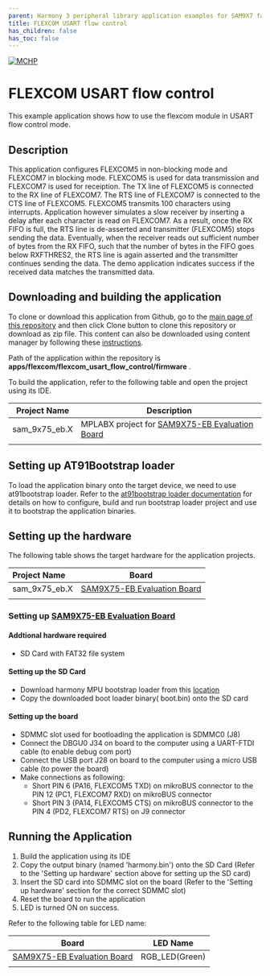 ```yaml
---
parent: Harmony 3 peripheral library application examples for SAM9X7 family
title: FLEXCOM USART flow control 
has_children: false
has_toc: false
---
```


[![MCHP](https://www.microchip.com/ResourcePackages/Microchip/assets/dist/images/logo.png)](https://www.microchip.com)

# FLEXCOM USART flow control

This example application shows how to use the flexcom module in USART flow control mode.

## Description

This application configures FLEXCOM5 in non-blocking mode and FLEXCOM7 in blocking mode. FLEXCOM5 is used for data transmission and FLEXCOM7 is used for receiption. The TX line of FLEXCOM5 is connected to the RX line of FLEXCOM7. The RTS line of FLEXCOM7 is connected to the CTS line of FLEXCOM5. FLEXCOM5 transmits 100 characters using interrupts. Application however simulates a slow receiver by inserting a delay after each character is read on FLEXCOM7. As a result, once the RX FIFO is full, the RTS line is de-asserted and transmitter (FLEXCOM5) stops sending the data. Eventually, when the receiver reads out sufficient number of bytes from the RX FIFO, such that the
number of bytes in the FIFO goes below RXFTHRES2, the RTS line is again asserted and the transmitter continues sending the data. The demo application indicates success if the received data matches the transmitted data.

## Downloading and building the application

To clone or download this application from Github, go to the [main page of this repository](https://github.com/Microchip-MPLAB-Harmony/csp_apps_sam_9x7) and then click Clone button to clone this repository or download as zip file.
This content can also be downloaded using content manager by following these [instructions](https://github.com/Microchip-MPLAB-Harmony/contentmanager/wiki).

Path of the application within the repository is **apps/flexcom/flexcom_usart_flow_control/firmware** .

To build the application, refer to the following table and open the project using its IDE.

| Project Name      | Description                                    |
| ----------------- | ---------------------------------------------- |
| sam_9x75_eb.X | MPLABX project for [SAM9X75-EB Evaluation Board]() |
|||

## Setting up AT91Bootstrap loader

To load the application binary onto the target device, we need to use at91bootstrap loader. Refer to the [at91bootstrap loader documentation](../../docs/readme_bootstrap.md) for details on how to configure, build and run bootstrap loader project and use it to bootstrap the application binaries.

## Setting up the hardware

The following table shows the target hardware for the application projects.

| Project Name| Board|
|:---------|:---------:|
| sam_9x75_eb.X | [SAM9X75-EB Evaluation Board]() |
|||

### Setting up [SAM9X75-EB Evaluation Board]()

#### Addtional hardware required

- SD Card with FAT32 file system

#### Setting up the SD Card

- Download harmony MPU bootstrap loader from this [location](firmware/at91bootstrap_sam_9x75_eb.X/build/binaries/boot.bin)
- Copy the downloaded boot loader binary( boot.bin) onto the SD card

#### Setting up the board

- SDMMC slot used for bootloading the application is SDMMC0 (J8)
- Connect the DBGU0 J34 on board to the computer using a UART-FTDI cable (to enable debug com port)
- Connect the USB port J28 on board to the computer using a micro USB cable (to power the board)
- Make connections as following:
    - Short PIN 6 (PA16, FLEXCOM5 TXD) on mikroBUS connector to the PIN 12 (PC1, FLEXCOM7 RXD) on mikroBUS connector
    - Short PIN 3 (PA14, FLEXCOM5 CTS) on mikroBUS connector to the PIN 4 (PD2, FLEXCOM7 RTS) on J9 connector

## Running the Application

1. Build the application using its IDE
2. Copy the output binary (named 'harmony.bin') onto the SD Card (Refer to the 'Setting up hardware' section above for setting up the SD card)
3. Insert the SD card into SDMMC slot on the board (Refer to the 'Setting up hardware' section for the correct SDMMC slot)
4. Reset the board to run the application
5. LED is turned ON on success.

Refer to the following table for LED name:

| Board      | LED Name                                    |
| ----------------- | ---------------------------------------------- |
| [SAM9X75-EB Evaluation Board]() | RGB_LED(Green)  |
|||